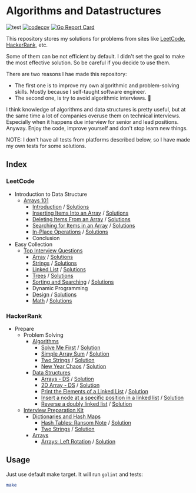 # Algorithms and Datastructures

![test](https://github.com/idexter/algorithms-and-datastructures/workflows/test/badge.svg)
[![codecov](https://codecov.io/gh/idexter/algorithms-and-datastructures/branch/master/graph/badge.svg?token=LHA4hN5boC)](codecov)
[![Go Report Card](https://goreportcard.com/badge/github.com/idexter/algorithms-and-datastructures?master)](https://goreportcard.com/report/github.com/idexter/algorithms-and-datastructures)

This repository stores my solutions for problems from sites like [LeetCode](https://leetcode.com), [HackerRank](https://hackerrank.com), etc.

Some of them can be not efficient by default. I didn't set the goal to make the most effective solution. So be careful if you decide to use them.

There are two reasons I hae made this repository:
- The first one is to improve my own algorithmic and problem-solving skills. Mostly because I self-taught software engineer.
- The second one, is try to avoid algorithmic interviews. 🥲

I think knowledge of algorithms and data structures is pretty useful, but at the same time a lot of companies overuse them on technical interviews.
Especially when it happens due interview for senior and lead positions. Anyway. Enjoy the code, improve yourself and don't stop learn new things.

NOTE: I don't have all tests from platforms described below, so I have made my own tests for some solutions.

## Index

### LeetCode

- Introduction to Data Structure
    - [Arrays 101](https://leetcode.com/explore/learn/card/fun-with-arrays/)
      - [Introduction](https://leetcode.com/explore/learn/card/fun-with-arrays/521/introduction/) / [Solutions](./leetcode/explore/learn/card/fun-with-arrays/introduction.go)
      - [Inserting Items Into an Array](https://leetcode.com/explore/learn/card/fun-with-arrays/525/inserting-items-into-an-array/) / [Solutions](./leetcode/explore/learn/card/fun-with-arrays/inserting_items_into_an_array.go)
      - [Deleting Items From an Array](https://leetcode.com/explore/learn/card/fun-with-arrays/526/deleting-items-from-an-array/) / [Solutions](./leetcode/explore/learn/card/fun-with-arrays/deleting_items_from_an_array.go)
      - [Searching for Items in an Array](https://leetcode.com/explore/learn/card/fun-with-arrays/527/searching-for-items-in-an-array/) / [Solutions](./leetcode/explore/learn/card/fun-with-arrays/searching_for_items_in_an_array.go)
      - [In-Place Operations](https://leetcode.com/explore/learn/card/fun-with-arrays/511/in-place-operations/) / [Solutions](./leetcode/explore/learn/card/fun-with-arrays/in_place_operations.go)
      - Conclusion
- Easy Collection
    - [Top Interview Questions](https://leetcode.com/explore/featured/card/top-interview-questions-easy/)
      - [Array](https://leetcode.com/explore/featured/card/top-interview-questions-easy/92/array/) / [Solutions](./leetcode/explore/featured/card/top-interview-questions-easy/array.go) 
      - [Strings](https://leetcode.com/explore/featured/card/top-interview-questions-easy/127/strings/) / [Solutions](./leetcode/explore/featured/card/top-interview-questions-easy/strings.go) 
      - [Linked List](https://leetcode.com/explore/featured/card/top-interview-questions-easy/93/linked-list/) / [Solutions](./leetcode/explore/featured/card/top-interview-questions-easy/linked_list.go) 
      - [Trees](https://leetcode.com/explore/featured/card/top-interview-questions-easy/94/trees/) / [Solutions](./leetcode/explore/featured/card/top-interview-questions-easy/trees.go) 
      - [Sorting and Searching](https://leetcode.com/explore/featured/card/top-interview-questions-easy/96/sorting-and-searching/) / [Solutions](./leetcode/explore/featured/card/top-interview-questions-easy/sorting_and_searching.go) 
      - Dynamic Programming
      - [Design](https://leetcode.com/explore/featured/card/top-interview-questions-easy/98/design/) / [Solutions](./leetcode/explore/featured/card/top-interview-questions-easy/design.go) 
      - [Math](https://leetcode.com/explore/featured/card/top-interview-questions-easy/102/math/) / [Solutions](./leetcode/explore/featured/card/top-interview-questions-easy/math.go) 

### HackerRank

- Prepare
  - Problem Solving
    - [Algorithms](https://www.hackerrank.com/domains/algorithms)
      - [Solve Me First](https://www.hackerrank.com/challenges/solve-me-first/problem) / [Solution](./hackerrank/prepare/alogrithms/warm-up/solve_me_first.go) 
      - [Simple Array Sum](https://www.hackerrank.com/challenges/simple-array-sum/problem) / [Solution](./hackerrank/prepare/alogrithms/warm-up/simple_array_sum.go) 
      - [Two Strings](https://www.hackerrank.com/challenges/two-strings/problem) / [Solution](./hackerrank/prepare/alogrithms/strings/two_strings.go) 
      - [New Year Chaos](https://www.hackerrank.com/challenges/new-year-chaos/problem) / [Solution](./hackerrank/prepare/alogrithms/constructive-algorithms/new_year_chaos.go) 
    - [Data Structures](https://www.hackerrank.com/domains/data-structures)
      - [Arrays - DS](https://www.hackerrank.com/challenges/arrays-ds/problem) / [Solution](./hackerrank/prepare/data-structures/arrays/arrays_ds.go) 
      - [2D Array - DS](https://www.hackerrank.com/challenges/2d-array/problem) / [Solution](./hackerrank/prepare/data-structures/arrays/arrays_ds_2d.go)
      - [Print the Elements of a Linked List](https://www.hackerrank.com/challenges/print-the-elements-of-a-linked-list/problem) / [Solution](./hackerrank/prepare/data-structures/linked-lists/print_elements.go) 
      - [Insert a node at a specific position in a linked list](https://www.hackerrank.com/challenges/insert-a-node-at-a-specific-position-in-a-linked-list/problem) / [Solution](./hackerrank/prepare/data-structures/linked-lists/insert_node_at_position.go)
      - [Reverse a doubly linked list](https://www.hackerrank.com/challenges/reverse-a-doubly-linked-list/problem) / [Solution](./hackerrank/prepare/data-structures/linked-lists/reverse_doubly_linked_list.go)
  - [Interview Preparation Kit](https://www.hackerrank.com/interview/interview-preparation-kit)
    - [Dictionaries and Hash Maps](https://www.hackerrank.com/interview/interview-preparation-kit/dictionaries-hashmaps/challenges)
      - [Hash Tables: Ransom Note](https://www.hackerrank.com/challenges/ctci-ransom-note/problem) / [Solution](./hackerrank/prepare/interview-preparation-kit/dictionaries-and-hashmaps/hash_table_ransom_note.go)
      - [Two Strings](https://www.hackerrank.com/challenges/two-strings/problem) / [Solution](./hackerrank/prepare/alogrithms/strings/two_strings.go)
    - [Arrays](https://www.hackerrank.com/interview/interview-preparation-kit/arrays/challenges)
      - [Arrays: Left Rotation](https://www.hackerrank.com/challenges/ctci-array-left-rotation/problem) / [Solution](./hackerrank/prepare/data-structures/arrays/arrays_left_rotation.go)

## Usage

Just use default make target.
It will run `golint` and tests:

```bash
make
```
